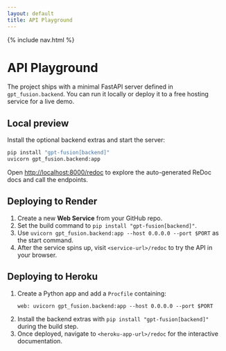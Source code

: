 ```yaml
---
layout: default
title: API Playground
---
```

<!--
Plan:
1. Provide instructions to deploy the FastAPI backend on Render or Heroku.
2. Mention running `uvicorn gpt_fusion.backend:app` locally as well.
3. Highlight the ReDoc docs available at /redoc for interactive testing.
-->

{% include nav.html %}

# API Playground

The project ships with a minimal FastAPI server defined in `gpt_fusion.backend`. You can run it locally or deploy it to a free hosting service for a live demo.

## Local preview

Install the optional backend extras and start the server:

```bash
pip install "gpt-fusion[backend]"
uvicorn gpt_fusion.backend:app
```

Open <http://localhost:8000/redoc> to explore the auto-generated ReDoc docs and call the endpoints.

## Deploying to Render

1. Create a new **Web Service** from your GitHub repo.
2. Set the build command to `pip install "gpt-fusion[backend]"`.
3. Use `uvicorn gpt_fusion.backend:app --host 0.0.0.0 --port $PORT` as the start command.
4. After the service spins up, visit `<service-url>/redoc` to try the API in your browser.

## Deploying to Heroku

1. Create a Python app and add a `Procfile` containing:
   ```
   web: uvicorn gpt_fusion.backend:app --host 0.0.0.0 --port $PORT
   ```
2. Install the backend extras with `pip install "gpt-fusion[backend]"` during the build step.
3. Once deployed, navigate to `<heroku-app-url>/redoc` for the interactive documentation.

<script src="assets/js/bundle.js"></script>
